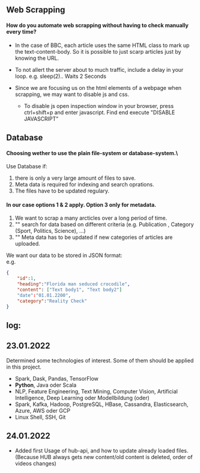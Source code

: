 ## Web Scrapping

#### How do you automate web scrapping without having to check manually every time? 
- In the case of BBC, each article uses the same HTML class to mark up the text-content-body. So it is possible to just scarp articles just by knowing the URL.

- To not allert the server about to much traffic, include a delay in your loop. e.g. sleep(2).. Waits 2 Seconds

- Since we are focusing us on the html elements of a webpage when scrapping, we may want to disable js and css.
  - To disable js open inspection window in your browser, press ctrl+shift+p and enter javascript. Find end execute "DISABLE JAVASCRIPT"


## Database

#### Choosing wether to use the plain file-system or database-system.\

Use Database if:
1. there is only a very large amount of files to save.
2. Meta data is required for indexing and search oprations.
3. The files have to be updated regulary.

#### In our case options 1 & 2 apply. Option 3 only for metadata.
1. We want to scrap a many arcticles over a long period of time.
2. "" search for data based on different criteria (e.g. Publication , Category (Sport, Politics, Science), ...) 
3. "" Meta data has to be updated if new categories of articles are uploaded.

We want our data to be stored in JSON format:\
e.g.

```json
{
    "id":1,
    "heading":"Florida man seduced crocodile",
    "content": ["Text body1", "Text body2"]
    "date":"01.01.2200",
    "category":"Reality Check"
}
```

## log:

## 23.01.2022

Determined some technologies of interest. Some of them should be applied in this project.
- Spark, Dask, Pandas, TensorFlow 
- **Python**, Java oder Scala
- NLP, Feature Engineering, Text Mining, Computer Vision, Artificial Intelligence, Deep Learning oder Modellbildung (oder)
- Spark, Kafka, Hadoop, PostgreSQL, HBase, Cassandra, Elasticsearch, Azure, AWS oder GCP
- Linux Shell, SSH, Git

## 24.01.2022

- Added first Usage of hub-api, and how to update already loaded files. (Because HUB always gets new content/old content is deleted, order of videos changes)
